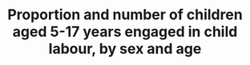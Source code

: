 ---
comments_and_limitations: The USG SDG 8 Subgroup has not identifed a data source for
  this indicator.
data_non_statistical: true
date_metadata_updated: '2017-10-20'
goal_meta_link: http://unstats.un.org/sdgs/files/metadata-compilation/Metadata-Goal-8.pdf
goal_meta_link_page: 13
graph: null
graph_status_notes: unk
graph_title: Proportion and number of children aged 5-17 years engaged in child labour,
  by sex and age
graph_type: null
graph_type_description: BLS does not have data
has_metadata: true
indicator: 8.7.1
indicator_definition: "From ILO: The term child labour reflects the engagement of\
  \ children in prohibited work and, more generally, in types of work to be eliminated\
  \ as socially and morally undesirable as guided by national legislation, the ILO\
  \ Minimum Age Convention, 1973 (No. 138), and the Worst Forms of Child Labour Convention,\
  \ 1999 (No. 182), their respective supplementing Recommendations (Nos 146 and 190),\
  \ and the United Nations Convention on the Rights of the Child. The statistical\
  \ measurement framework for child labour is structured around (i) the age of the\
  \ child; (ii) the productive activities by the child, including their nature and\
  \ the conditions under which these are performed, and the duration of engagement\
  \ by the child in such activities. For the purpose of statistical measurement, children\
  \ engaged in child labour include all persons aged 5 to 17 years who, during a specified\
  \ time period, were engaged in one or more of the following categories of activities:\
  \ \t(a) worst forms of child labour, (as described in paragraphs 17'30, 18th ICLS\
  \ resolution); \t(b) employment below the minimum age, (as described in paragraphs\
  \ 32 and 33 of the 18th ICLS resolution); and \t(c) hazardous unpaid household services,\
  \ (as described in paragraphs 36 and 37 of the 18th ICLS resolution), applicable\
  \ where the general production boundary is used as the measurement framework.  From\
  \ UNICEF:  This indicator provides the proportion of children aged 5-17 years who\
  \ are engaged in child labour. It is calculated by dividing the number of children\
  \ aged 5-17 years who are reported to have been engaged in child labour in the past\
  \ week by the total number of children aged 5-17 in the population."
indicator_name: Proportion and number of children aged 5-17 years engaged in child
  labour, by sex and age
indicator_sort_order: 08.07.01
indicator_variable: null
layout: indicator
permalink: /8-7-1/
published: true
rationale_interpretation: "From ILO: \nTo monitor the progress against the target\
  \ 8.7. Indicator is straightforward to interpret, as it gives the headcount of child\
  \ labourers at national, regional and global levels. \n\n From UNICEF: \n Children\
  \ around the world are routinely engaged in paid and unpaid forms of work that are\
  \ not harmful to them. However, children are considered to be involved in child\
  \ labour when they are either too young to work or are involved in activities harmful\
  \ to their health and development. Children's involvement in hazardous work can\
  \ compromise their physical, mental, social and educational development. \nThe issue\
  \ of child labour is guided by three main international conventions: ILO Convention\
  \ No. 138 concerning minimum age for admission to employment and Recommendation\
  \ No. 146 (1973); ILO Convention No. 182 concerning the prohibition and immediate\
  \ action for the elimination of the worst forms of child labour and Recommendation\
  \ No. 190 (1999); and the United Nations Convention on the Rights of the Child (Article\
  \ 32), including its Optional Protocol on the sale of children, child prostitution\
  \ and child pornography. These conventions frame the concept of child labour and\
  \ form the basis for child labour legislation enacted by countries that are signatories.\
  \ \nAs per the 2008 Resolution concerning Statistics of Child Labour, the operation\
  \ definition of child labour is based on number of hours spent working and working\
  \ conditions, and encompasses both engagement in economic activities as well as\
  \ household chores."
reporting_status: notstarted
sdg_goal: 8
source_active_1: true
source_notes_1: null
source_title_1: null
target: Take immediate and effective measures to eradicate forced labour, end modern
  slavery and human trafficking and secure the prohibition and elimination of the
  worst forms of child labour, including recruitment and use of child soldiers, and
  by 2025 end child labour in all its forms.
target_id: '8.7'
title: Proportion and number of children aged 5-17 years engaged in child labour,
  by sex and age
un_custodial_agency: ILO, UNICEF
un_designated_tier: '1'
variable_description: null
variable_notes: null
---